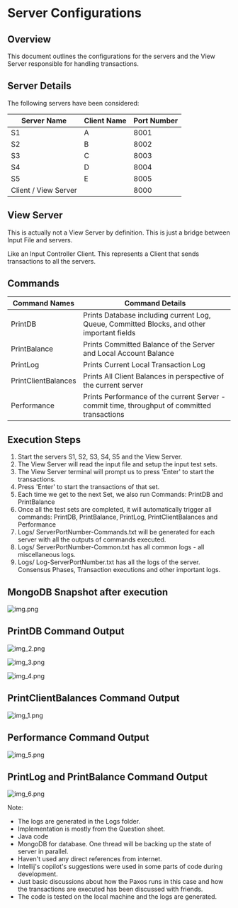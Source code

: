 # Server Configurations

## Overview
This document outlines the configurations for the servers and the View Server responsible for handling transactions.

## Server Details
The following servers have been considered:

| Server Name          | Client Name | Port Number |
|----------------------|-------------|-------------|
| S1                   | A           | 8001        |
| S2                   | B           | 8002        |
| S3                   | C           | 8003        |
| S4                   | D           | 8004        |
| S5                   | E           | 8005        |
| Client / View Server |             | 8000        |

## View Server
This is actually not a View Server by definition. This is just a bridge between Input File and servers.

Like an Input Controller Client. This represents a Client that sends transactions to all the servers.

## Commands

| Command Names        | Command Details                                                                              |
|----------------------|----------------------------------------------------------------------------------------------|
| PrintDB              | Prints Database including current Log, Queue, Committed Blocks, and other important fields   |
| PrintBalance         | Prints Committed Balance of the Server and Local Account Balance                             |
| PrintLog             | Prints Current Local Transaction Log                                                         |
| PrintClientBalances  | Prints All Client Balances in perspective of the current server                              |
| Performance          | Prints Performance of the current Server - commit time, throughput of committed transactions |



## Execution Steps

1. Start the servers S1, S2, S3, S4, S5 and the View Server.
2. The View Server will read the input file and setup the input test sets.
3. The View Server terminal will prompt us to press 'Enter' to start the transactions.
4. Press 'Enter' to start the transactions of that set.
5. Each time we get to the next Set, we also run Commands: PrintDB and PrintBalance
6. Once all the test sets are completed, it will automatically trigger all commands: PrintDB, PrintBalance, PrintLog, PrintClientBalances and Performance
7. Logs/ ServerPortNumber-Commands.txt will be generated for each server with all the outputs of commands executed.
8. Logs/ ServerPortNumber-Common.txt has all common logs - all miscellaneous logs.
9. Logs/ Log-ServerPortNumber.txt has all the logs of the server. Consensus Phases, Transaction executions and other important logs.

## MongoDB Snapshot after execution
![img.png](img.png)

## PrintDB Command Output

![img_2.png](img_2.png)

![img_3.png](img_3.png)

![img_4.png](img_4.png)


## PrintClientBalances Command Output
![img_1.png](img_1.png)

## Performance Command Output

![img_5.png](img_5.png)

## PrintLog and PrintBalance Command Output

![img_6.png](img_6.png)


Note:
- The logs are generated in the Logs folder.
- Implementation is mostly from the Question sheet.
- Java code
- MongoDB for database. One thread will be backing up the state of server in parallel.
- Haven't used any direct references from internet.
- Intellij's copilot's suggestions were used in some parts of code during development.
- Just basic discussions about how the Paxos runs in this case and how the transactions are executed has been discussed with friends.
- The code is tested on the local machine and the logs are generated.